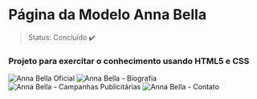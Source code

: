 <h1>Página da Modelo Anna Bella</h1>

>Status: Concluído ✔️

### Projeto para exercitar o conhecimento usando HTML5 e CSS

![Anna Bella Oficial](https://user-images.githubusercontent.com/73505087/184138278-ae446359-0cbf-4ad8-8b2d-9a95f442d8f8.png)
![Anna Bella - Biografia](https://user-images.githubusercontent.com/73505087/184138466-eb064d1f-f6ed-4568-aefa-fe1a31f4d66a.png)
![Anna Bella - Campanhas Publicitárias](https://user-images.githubusercontent.com/73505087/184138702-3960f0c9-1c83-4b84-85c7-eae35b3dd37e.png)
![Anna Bella - Contato](https://user-images.githubusercontent.com/73505087/184138863-68ebbf16-bd1b-4f2d-8d33-65ed769fe630.png)